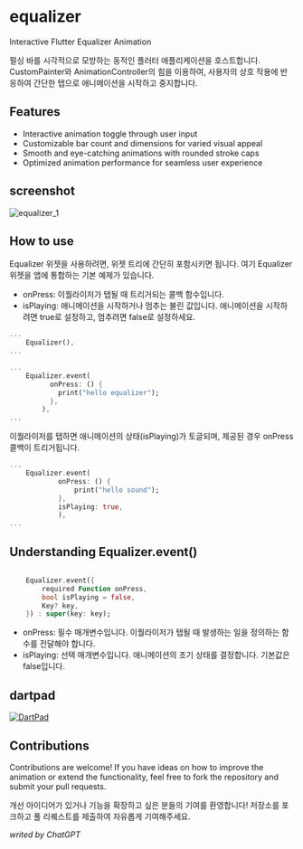 # equalizer

Interactive Flutter Equalizer Animation


펄싱 바를 시각적으로 모방하는 동적인 플러터 애플리케이션을 호스트합니다. CustomPainter와 AnimationController의 힘을 이용하여, 사용자의 상호 작용에 반응하여 간단한 탭으로 애니메이션을 시작하고 중지합니다.


## Features

+ Interactive animation toggle through user input
+ Customizable bar count and dimensions for varied visual appeal
+ Smooth and eye-catching animations with rounded stroke caps
+ Optimized animation performance for seamless user experience


## screenshot

![equalizer_1](https://github.com/uphoon/equalizer/assets/3182587/8cf226c7-58e9-4024-a28f-b38af1692eea)


## How to use

Equalizer 위젯을 사용하려면, 위젯 트리에 간단히 포함시키면 됩니다. 여기 Equalizer 위젯을 앱에 통합하는 기본 예제가 있습니다.

+ onPress: 이퀄라이저가 탭될 때 트리거되는 콜백 함수입니다.
+ isPlaying: 애니메이션을 시작하거나 멈추는 불린 값입니다. 애니메이션을 시작하려면 true로 설정하고, 멈추려면 false로 설정하세요.

```dart
...
    Equalizer(),
...
```

```dart
...
    Equalizer.event(
          onPress: () {
            print("hello equalizer");
          },
        ),
...
```

이퀄라이저를 탭하면 애니메이션의 상태(isPlaying)가 토글되며, 제공된 경우 onPress 콜백이 트리거됩니다.

```dart
...
    Equalizer.event(
            onPress: () {
                print("hello sound");
            },
            isPlaying: true,
            ),
...
```


## Understanding Equalizer.event()

```dart

    Equalizer.event({
        required Function onPress,
        bool isPlaying = false,
        Key? key,
    }) : super(key: key);

```

+ onPress: 필수 매개변수입니다. 이퀄라이저가 탭될 때 발생하는 일을 정의하는 함수를 전달해야 합니다.
+ isPlaying: 선택 매개변수입니다. 애니메이션의 초기 상태를 결정합니다. 기본값은 false입니다.


## dartpad

[![DartPad](https://github.com/uphoon/equalizer/assets/3182587/0f9ac0b2-0d90-497a-929d-b47d0d9f6bfb)](https://dartpad.dev/?id=d45563969f8b818d541ce39051decba2)


## Contributions

Contributions are welcome! If you have ideas on how to improve the animation or extend the functionality, feel free to fork the repository and submit your pull requests.

개선 아이디어가 있거나 기능을 확장하고 싶은 분들의 기여를 환영합니다! 저장소를 포크하고 풀 리퀘스트를 제출하여 자유롭게 기여해주세요.


*writed by ChatGPT*
